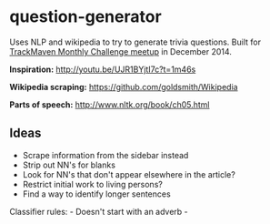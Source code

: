 question-generator
==================

Uses NLP and wikipedia to try to generate trivia questions. Built for [TrackMaven Monthly Challenge meetup](http://www.meetup.com/TrackMaven-Monthly-Challenge/events/218683569/) in December 2014.

**Inspiration:** http://youtu.be/UJR1BYjtI7c?t=1m46s

**Wikipedia scraping:** https://github.com/goldsmith/Wikipedia

**Parts of speech:** http://www.nltk.org/book/ch05.html

Ideas
-----

- Scrape information from the sidebar instead
- Strip out NN's for blanks
- Look for NN's that don't appear elsewhere in the article?
- Restrict initial work to living persons?
- Find a way to identify longer sentences

Classifier rules:
    - Doesn't start with an adverb
    -
